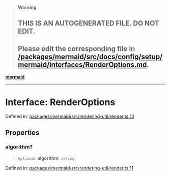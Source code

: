 > **Warning**
>
> ## THIS IS AN AUTOGENERATED FILE. DO NOT EDIT.
>
> ## Please edit the corresponding file in [/packages/mermaid/src/docs/config/setup/mermaid/interfaces/RenderOptions.md](../../../../../packages/mermaid/src/docs/config/setup/mermaid/interfaces/RenderOptions.md).

[**mermaid**](../../README.md)

---

# Interface: RenderOptions

Defined in: [packages/mermaid/src/rendering-util/render.ts:10](https://github.com/mermaid-js/mermaid/blob/master/packages/mermaid/src/rendering-util/render.ts#L10)

## Properties

### algorithm?

> `optional` **algorithm**: `string`

Defined in: [packages/mermaid/src/rendering-util/render.ts:11](https://github.com/mermaid-js/mermaid/blob/master/packages/mermaid/src/rendering-util/render.ts#L11)
